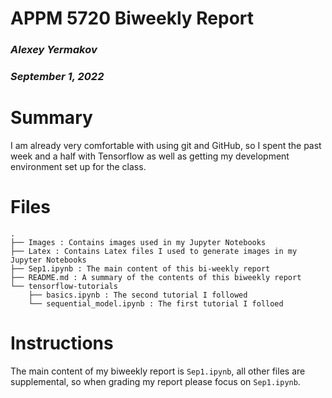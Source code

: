 # APPM 5720 Biweekly Report
### *Alexey Yermakov*
### *September 1, 2022*

# Summary
I am already very comfortable with using git and GitHub, so I spent the past week and a half with Tensorflow as well as getting my development environment set up for the class.

# Files

```text
.
├── Images : Contains images used in my Jupyter Notebooks
├── Latex : Contains Latex files I used to generate images in my Jupyter Notebooks
├── Sep1.ipynb : The main content of this bi-weekly report
├── README.md : A summary of the contents of this biweekly report
└── tensorflow-tutorials
    ├── basics.ipynb : The second tutorial I followed
    └── sequential_model.ipynb : The first tutorial I folloed

```

# Instructions

The main content of my biweekly report is `Sep1.ipynb`, all other files are supplemental, so when grading my report please focus on `Sep1.ipynb`.
